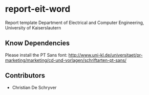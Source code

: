 report-eit-word
===

Report template Department of Electrical and Computer Engineering, University of Kaiserslautern

## Know Dependencies
Please install the PT Sans font:
http://www.uni-kl.de/universitaet/pr-marketing/marketing/cd-und-vorlagen/schriftarten-pt-sans/

## Contributors
* Christian De Schryver
